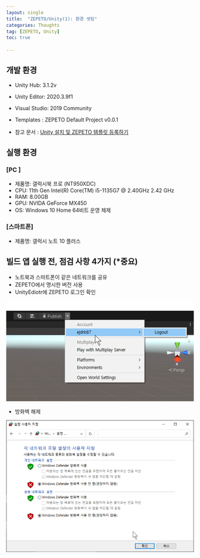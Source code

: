 ```yaml
---
layout: single
title:  "ZEPETO/Unity(1): 환경 셋팅"
categories: Thoughts
tag: [ZEPETO, Unity]
toc: true 

---
```


## 개발 환경
- Unity Hub: 3.1.2v

- Unity Editor: 2020.3.9f1
- Visual Studio: 2019 Community
- Templates : ZEPETO Default Project v0.0.1
- 참고 문서 : [Unity 설치 및 ZEPETO 템플릿 등록하기](https://studio.zepeto.me/guides/installing-unity-and-registering-zepeto-template)



## 실행 환경

### [PC ]

- 제품명: 갤럭시북 프로 (NT950XDC)
- CPU: 11th Gen Intel(R) Core(TM) i5-1135G7 @ 2.40GHz   2.42 GHz
- RAM: 8.00GB
- GPU: NVIDA GeForce MX450
- OS: Windows 10 Home 64비트 운영 체제



### [스마트폰]

- 제품명: 갤럭시 노트 10 플러스





## 빌드 앱 실행 전, 점검 사항 4가지 (*중요)

- 노트북과 스마트폰이 같은 네트워크를 공유
- ZEPETO에서 명시한 버전 사용
- UnityEdiotr에 ZEPETO 로그인 확인

![image-20220710093525726](/assets/img/image-20220710093525726.png)

- 방화벽 해제

![image-20220710093727471](/assets/img/image-20220710093727471.png)
